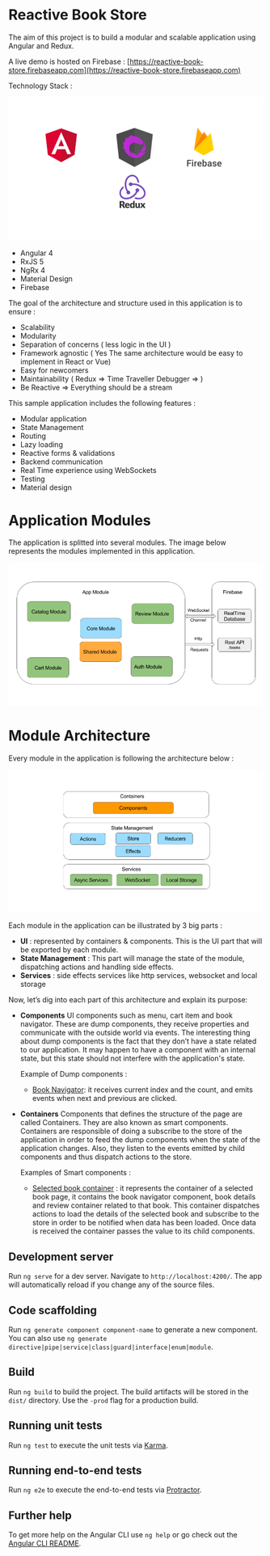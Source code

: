 # Reactive Book Store

The aim of this project is to build a modular and scalable application using Angular and Redux. 

A live demo is hosted on Firebase : [https://reactive-book-store.firebaseapp.com](https://reactive-book-store.firebaseapp.com)

Technology Stack : 

![alt text](documentation/technology-stack.png "Technology Stack")


* Angular 4
* RxJS 5
* NgRx 4
* Material Design 
* Firebase


The goal of the architecture and structure used in this application is to ensure :

* Scalability
* Modularity
* Separation of concerns ( less logic in the UI )
* Framework agnostic ( Yes The same architecture would be easy to implement in React or Vue)
* Easy for newcomers
* Maintainability ( Redux => Time Traveller Debugger => ) 
* Be Reactive  => Everything should be a stream

This sample application includes the following features : 

* Modular application
* State Management
* Routing
* Lazy loading
* Reactive forms & validations
* Backend communication
* Real Time experience using WebSockets
* Testing
* Material design


# Application Modules 
The application is splitted into several modules. The image below represents the modules implemented in this application.

![alt text](documentation/app-modules.png "Application Modules")

# Module Architecture
Every module in the application is following the architecture below : 

![alt text](documentation/module-architecture.png "Application Modules")

Each module in the application can be illustrated by  3 big parts : 
* **UI** : represented by containers & components. This is the UI part that will be exported by each module.
* **State Management** : This part will manage the state of the module, dispatching actions and handling side effects.
* **Services** : side effects services like http services, websocket and local storage


Now, let’s dig into each part of this architecture and explain its purpose:

* **Components** 
UI components such as menu, cart item and book navigator. These are dump components, they receive properties and communicate with the outside world via events. The interesting thing about dump components is the fact that they don’t have a state related to our application. It may happen to have a component with an internal state, but this state should not interfere with the application's state.

    Example of Dump components : 

    - [Book Navigator](https://github.com/HaithemMosbahi/book-store/blob/master/src/app/catalog/components/book-navigator/book-navigator.component.ts): it receives current index and the count, and emits events when next and previous are clicked.

* **Containers**
Components that defines the structure of the page are called Containers. They are also known as smart components. Containers are responsible of doing a subscribe to the store of the application in order to feed the dump components when the state of the application changes. Also, they listen to the events emitted by child components and thus dispatch actions to the store.

    Examples of Smart components : 

    - [Selected book container](https://github.com/HaithemMosbahi/book-store/blob/master/src/app/catalog/containers/selected-book.component.ts) : it represents the container of a selected book page, it contains the book navigator component, book details and review container related to that book. This container dispatches actions to load the details of the selected book and subscribe to the store in order to be notified when data has been loaded. Once data is received the container passes the value to its child components.



## Development server

Run `ng serve` for a dev server. Navigate to `http://localhost:4200/`. The app will automatically reload if you change any of the source files.

## Code scaffolding

Run `ng generate component component-name` to generate a new component. You can also use `ng generate directive|pipe|service|class|guard|interface|enum|module`.

## Build

Run `ng build` to build the project. The build artifacts will be stored in the `dist/` directory. Use the `-prod` flag for a production build.

## Running unit tests

Run `ng test` to execute the unit tests via [Karma](https://karma-runner.github.io).

## Running end-to-end tests

Run `ng e2e` to execute the end-to-end tests via [Protractor](http://www.protractortest.org/).

## Further help

To get more help on the Angular CLI use `ng help` or go check out the [Angular CLI README](https://github.com/angular/angular-cli/blob/master/README.md).
